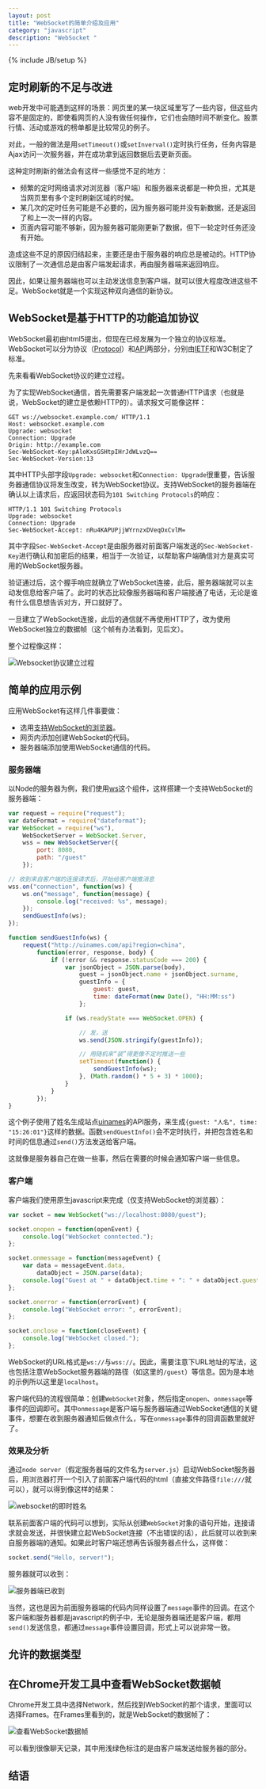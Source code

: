 ```yaml
---
layout: post
title: "WebSocket的简单介绍及应用"
category: "javascript"
description: "WebSocket "
---
```

{% include JB/setup %}

## 定时刷新的不足与改进 ##

web开发中可能遇到这样的场景：网页里的某一块区域里写了一些内容，但这些内容不是固定的，即使看网页的人没有做任何操作，它们也会随时间不断变化。股票行情、活动或游戏的榜单都是比较常见的例子。

对此，一般的做法是用`setTimeout()`或`setInverval()`定时执行任务，任务内容是Ajax访问一次服务器，并在成功拿到返回数据后去更新页面。

这种定时刷新的做法会有这样一些感觉不足的地方：

- 频繁的定时网络请求对浏览器（客户端）和服务器来说都是一种负担，尤其是当网页里有多个定时刷新区域的时候。
- 某几次的定时任务可能是不必要的，因为服务器可能并没有新数据，还是返回了和上一次一样的内容。
- 页面内容可能不够新，因为服务器可能刚更新了数据，但下一轮定时任务还没有开始。

造成这些不足的原因归结起来，主要还是由于服务器的响应总是被动的。HTTP协议限制了一次通信总是由客户端发起请求，再由服务器端来返回响应。

因此，如果让服务器端也可以主动发送信息到客户端，就可以很大程度改进这些不足。WebSocket就是一个实现这种双向通信的新协议。

## WebSocket是基于HTTP的功能追加协议 ##

WebSocket最初由html5提出，但现在已经发展为一个独立的协议标准。WebSocket可以分为协议（[Protocol][Protocol]）和[API][API]两部分，分别由[IETF][IETF]和W3C制定了标准。

先来看看WebSocket协议的建立过程。

为了实现WebSocket通信，首先需要客户端发起一次普通HTTP请求（也就是说，WebSocket的建立是依赖HTTP的）。请求报文可能像这样：

~~~http
GET ws://websocket.example.com/ HTTP/1.1
Host: websocket.example.com
Upgrade: websocket
Connection: Upgrade
Origin: http://example.com
Sec-WebSocket-Key:pAloKxsGSHtpIHrJdWLvzQ==
Sec-WebSocket-Version:13
~~~

其中HTTP头部字段`Upgrade: websocket`和`Connection: Upgrade`很重要，告诉服务器通信协议将发生改变，转为WebSocket协议。支持WebSocket的服务器端在确认以上请求后，应返回状态码为`101 Switching Protocols`的响应：

~~~http
HTTP/1.1 101 Switching Protocols
Upgrade: websocket
Connection: Upgrade
Sec-WebSocket-Accept: nRu4KAPUPjjWYrnzxDVeqOxCvlM=
~~~

其中字段`Sec-WebSocket-Accept`是由服务器对前面客户端发送的`Sec-WebSocket-Key`进行确认和加密后的结果，相当于一次验证，以帮助客户端确信对方是真实可用的WebSocket服务器。

验证通过后，这个握手响应就确立了WebSocket连接，此后，服务器端就可以主动发信息给客户端了。此时的状态比较像服务器端和客户端接通了电话，无论是谁有什么信息想告诉对方，开口就好了。

一旦建立了WebSocket连接，此后的通信就不再使用HTTP了，改为使用WebSocket独立的数据帧（这个帧有办法看到，见后文）。

整个过程像这样：

![Websocket协议建立过程][img_websocket_process]

## 简单的应用示例 ##

应用WebSocket有这样几件事要做：

- 选用[支持WebSocket的浏览器][支持WebSocket的浏览器]。
- 网页内添加创建WebSocket的代码。
- 服务器端添加使用WebSocket通信的代码。

### 服务器端 ###

以Node的服务器为例，我们使用[ws][ws]这个组件，这样搭建一个支持WebSocket的服务器端：

~~~javascript
var request = require("request");
var dateFormat = require("dateformat");
var WebSocket = require("ws"),
    WebSocketServer = WebSocket.Server,
    wss = new WebSocketServer({
        port: 8080,
        path: "/guest"
    });

// 收到来自客户端的连接请求后，开始给客户端推消息
wss.on("connection", function(ws) {
    ws.on("message", function(message) {
        console.log("received: %s", message);
    });
    sendGuestInfo(ws);
});

function sendGuestInfo(ws) {
    request("http://uinames.com/api?region=china",
        function(error, response, body) {
            if (!error && response.statusCode === 200) {
                var jsonObject = JSON.parse(body),
                    guest = jsonObject.name + jsonObject.surname,
                    guestInfo = {
                        guest: guest,
                        time: dateFormat(new Date(), "HH:MM:ss")
                    };

                if (ws.readyState === WebSocket.OPEN) {

                    // 发，送
                    ws.send(JSON.stringify(guestInfo));

                    // 用随机来“装”得更像不定时推送一些
                    setTimeout(function() {
                        sendGuestInfo(ws);
                    }, (Math.random() * 5 + 3) * 1000);
                }
            }
        });
}
~~~

这个例子使用了姓名生成站点[uinames][uinames]的API服务，来生成`{guest: "人名", time: "15:26:01"}`这样的数据。函数`sendGuestInfo()`会不定时执行，并把包含姓名和时间的信息通过`send()`方法发送给客户端。

这就像是服务器自己在做一些事，然后在需要的时候会通知客户端一些信息。

### 客户端 ###

客户端我们使用原生javascript来完成（仅支持WebSocket的浏览器）：

~~~javascript
var socket = new WebSocket("ws://localhost:8080/guest");

socket.onopen = function(openEvent) {
    console.log("WebSocket conntected.");
};

socket.onmessage = function(messageEvent) {
    var data = messageEvent.data,
        dataObject = JSON.parse(data);
    console.log("Guest at " + dataObject.time + ": " + dataObject.guest);
};

socket.onerror = function(errorEvent) {
    console.log("WebSocket error: ", errorEvent);
};

socket.onclose = function(closeEvent) {
    console.log("WebSocket closed.");
};
~~~

WebSocket的URL格式是`ws://`与`wss://`。因此，需要注意下URL地址的写法，这也包括注意WebSocket服务器端的路径（如这里的`/guest`）等信息。因为是本地的示例所以这里是`localhost`。

客户端代码的流程很简单：创建`WebSocket`对象，然后指定`onopen`、`onmessage`等事件的回调即可。其中`onmessage`是客户端与服务器端通过WebSocket通信的关键事件，想要在收到服务器通知后做点什么，写在`onmessage`事件的回调函数里就好了。

### 效果及分析 ###

通过`node server`（假定服务器端的文件名为`server.js`）启动WebSocket服务器后，用浏览器打开一个引入了前面客户端代码的html（直接文件路径`file:///`就可以），就可以得到像这样的结果：

![websocket的即时姓名][img_websocket_preview]

联系前面客户端的代码可以想到，实际从创建`WebSocket`对象的语句开始，连接请求就会发送，并很快建立起WebSocket连接（不出错误的话），此后就可以收到来自服务器端的通知。如果此时客户端还想再告诉服务器点什么，这样做：

~~~javascript
socket.send("Hello, server!");
~~~

服务器就可以收到：

![服务器端已收到][img_server_recevied_via_websocket]

当然，这也是因为前面服务器端的代码内同样设置了`message`事件的回调。在这个客户端和服务器都是javascript的例子中，无论是服务器端还是客户端，都用`send()`发送信息，都通过`message`事件设置回调，形式上可以说非常一致。

## 允许的数据类型 ##

## 在Chrome开发工具中查看WebSocket数据帧 ##

Chrome开发工具中选择Network，然后找到WebSocket的那个请求，里面可以选择Frames。在Frames里看到的，就是WebSocket的数据帧了：

![查看WebSocket数据帧][img_chrome_websocket_frames]

可以看到很像聊天记录，其中用浅绿色标注的是由客户端发送给服务器的部分。

## 结语 ##

[img_websocket_process]: {{POSTS_IMG_PATH}}/201603/websocket_process.png "Websocket协议建立过程"
[img_websocket_preview]: {{POSTS_IMG_PATH}}/201603/websocket_preview.gif "websocket的即时姓名"
[img_server_recevied_via_websocket]: {{POSTS_IMG_PATH}}/201603/server_recevied_via_websocket.png "服务器端已收到"
[img_chrome_websocket_frames]: {{POSTS_IMG_PATH}}/201603/chrome_websocket_frames.png "查看WebSocket数据帧"

[IETF]: https://zh.wikipedia.org/wiki/%E4%BA%92%E8%81%94%E7%BD%91%E5%B7%A5%E7%A8%8B%E4%BB%BB%E5%8A%A1%E7%BB%84 "互联网工程任务组"
[Protocol]: https://tools.ietf.org/html/rfc6455 "RFC 6455 - The WebSocket Protocol"
[API]: https://www.w3.org/TR/websockets/ "The WebSocket API"
[支持WebSocket的浏览器]: http://caniuse.com/#feat=websockets "Can I use - Web Sockets"
[ws]: https://www.npmjs.com/package/ws "ws - npm"
[uinames]: http://uinames.com/ "uinames.com: Randomly Generate Fake Names"